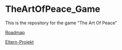 # TheArtOfPeace_Game
This is the repository for the game "The Art Of Peace"

[Roadmap](https://github.com/koegelma/TheArtOfPeace_Game/wiki/Roadmap)

[Eltern-Projekt](https://github.com/hs-furtwangen/TheArtOfPeace)
